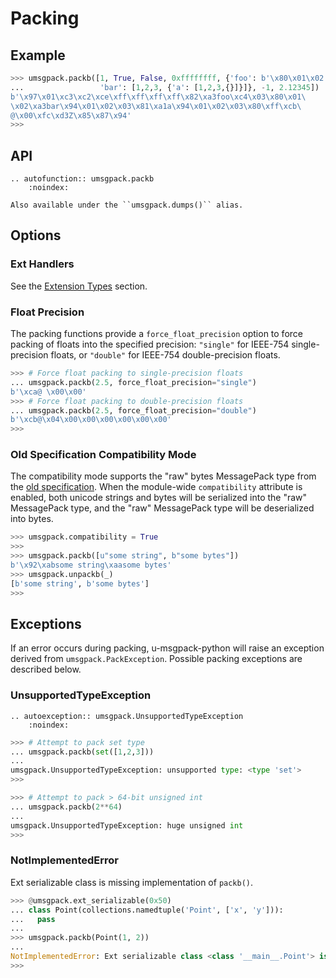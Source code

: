 # Packing

## Example

``` python
>>> umsgpack.packb([1, True, False, 0xffffffff, {'foo': b'\x80\x01\x02', \
...                 'bar': [1,2,3, {'a': [1,2,3,{}]}]}, -1, 2.12345])
b'\x97\x01\xc3\xc2\xce\xff\xff\xff\xff\x82\xa3foo\xc4\x03\x80\x01\
\x02\xa3bar\x94\x01\x02\x03\x81\xa1a\x94\x01\x02\x03\x80\xff\xcb\
@\x00\xfc\xd3Z\x85\x87\x94'
>>> 
```

## API

```{eval-rst}
.. autofunction:: umsgpack.packb
    :noindex:

Also available under the ``umsgpack.dumps()`` alias.
```

## Options

### Ext Handlers

See the [Extension Types](extension.md) section.

### Float Precision

The packing functions provide a `force_float_precision` option to force packing
of floats into the specified precision: `"single"` for IEEE-754
single-precision floats, or `"double"` for IEEE-754 double-precision floats.

``` python
>>> # Force float packing to single-precision floats
... umsgpack.packb(2.5, force_float_precision="single")
b'\xca@ \x00\x00'
>>> # Force float packing to double-precision floats
... umsgpack.packb(2.5, force_float_precision="double")
b'\xcb@\x04\x00\x00\x00\x00\x00\x00'
>>> 
```

### Old Specification Compatibility Mode

The compatibility mode supports the "raw" bytes MessagePack type from the [old
specification](https://github.com/msgpack/msgpack/blob/master/spec-old.md).
When the module-wide `compatibility` attribute is enabled, both unicode strings
and bytes will be serialized into the "raw" MessagePack type, and the "raw"
MessagePack type will be deserialized into bytes.

``` python
>>> umsgpack.compatibility = True
>>>
>>> umsgpack.packb([u"some string", b"some bytes"])
b'\x92\xabsome string\xaasome bytes'
>>> umsgpack.unpackb(_)
[b'some string', b'some bytes']
>>> 
```

## Exceptions

If an error occurs during packing, u-msgpack-python will raise an exception
derived from `umsgpack.PackException`. Possible packing exceptions are
described below.

### UnsupportedTypeException

```{eval-rst}
.. autoexception:: umsgpack.UnsupportedTypeException
    :noindex:
```

``` python
>>> # Attempt to pack set type
... umsgpack.packb(set([1,2,3]))
...
umsgpack.UnsupportedTypeException: unsupported type: <type 'set'>
>>> 

>>> # Attempt to pack > 64-bit unsigned int
... umsgpack.packb(2**64)
...
umsgpack.UnsupportedTypeException: huge unsigned int
>>> 
```

### NotImplementedError

Ext serializable class is missing implementation of `packb()`.

``` python
>>> @umsgpack.ext_serializable(0x50)
... class Point(collections.namedtuple('Point', ['x', 'y'])):
...   pass
... 
>>> umsgpack.packb(Point(1, 2))
...
NotImplementedError: Ext serializable class <class '__main__.Point'> is missing implementation of packb()
>>> 
```
